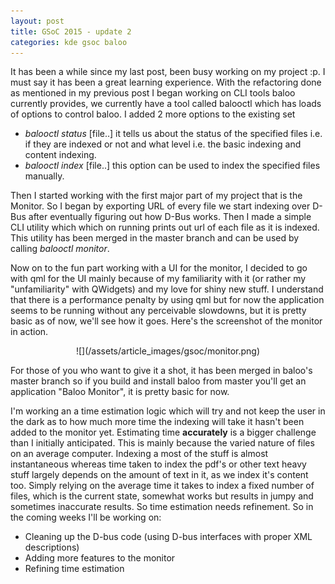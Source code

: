 ```yaml
---
layout: post
title: GSoC 2015 - update 2
categories: kde gsoc baloo
---
```

It has been a while since my last post, been busy working on my project :p. I must say it has been
a great learning experience. With the refactoring done as mentioned in my previous post
I began working on CLI tools baloo currently provides, we currently have a tool called balooctl
which has loads of options to control baloo. I added 2 more options to the existing set

* *balooctl status* [file..] it tells us about the status of the specified files i.e. if they are indexed
or not and what level i.e. the basic indexing and content indexing.
* *balooctl index* [file..] this option can be used to index the specified files manually.

Then I started working with the first major part of my project that is the Monitor. So I began by exporting URL of
every file we start indexing over D-Bus after eventually figuring out how D-Bus works.
Then I made a simple CLI utility which which on running prints out url of each file as it is indexed.
This utility has been merged in the master branch and can be used by calling *balooctl monitor*.

Now on to the fun part working with a UI for the monitor, I decided to go with qml for the UI mainly because
of my familiarity with it (or rather my "unfamiliarity" with QWidgets) and my love for shiny new stuff. I understand that
there is a performance penalty by using qml but for now the application seems to be running without any perceivable
slowdowns, but it is pretty basic as of now, we'll see how it goes. Here's the screenshot of the monitor in action.

<center>![](/assets/article_images/gsoc/monitor.png) </center>

For those of you who want to give it a shot, it has been merged in baloo's master branch so if you build and
install baloo from master you'll get an application "Baloo Monitor", it is pretty basic for now.


I'm working an a time estimation logic which will try and not keep the user in the dark as to how much more time the indexing
will take it hasn't been added to the monitor yet. Estimating time **accurately** is a bigger challenge than I initially
anticipated. This is mainly because the varied nature of files on an average computer. Indexing a most of the stuff is almost instantaneous whereas time taken to
index the pdf's or other text heavy stuff largely depends on the amount of text in it, as we index it's content too.
Simply relying on the average time it takes to index a fixed number of files, which is the current state, somewhat
works but results in jumpy and sometimes inaccurate results. So time estimation needs refinement.
So in the coming weeks I'll be working on:

* Cleaning up the D-bus code (using D-bus interfaces with proper XML descriptions)
* Adding more features to the monitor
* Refining time estimation
